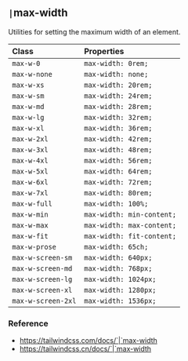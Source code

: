 ## `|`max-width

Utilities for setting the maximum width of an element.

| Class              | Properties                |
|:-------------------|:--------------------------|
| `max-w-0`          | `max-width: 0rem;`        |
| `max-w-none`       | `max-width: none;`        |
| `max-w-xs`         | `max-width: 20rem;`       |
| `max-w-sm`         | `max-width: 24rem;`       |
| `max-w-md`         | `max-width: 28rem;`       |
| `max-w-lg`         | `max-width: 32rem;`       |
| `max-w-xl`         | `max-width: 36rem;`       |
| `max-w-2xl`        | `max-width: 42rem;`       |
| `max-w-3xl`        | `max-width: 48rem;`       |
| `max-w-4xl`        | `max-width: 56rem;`       |
| `max-w-5xl`        | `max-width: 64rem;`       |
| `max-w-6xl`        | `max-width: 72rem;`       |
| `max-w-7xl`        | `max-width: 80rem;`       |
| `max-w-full`       | `max-width: 100%;`        |
| `max-w-min`        | `max-width: min-content;` |
| `max-w-max`        | `max-width: max-content;` |
| `max-w-fit`        | `max-width: fit-content;` |
| `max-w-prose`      | `max-width: 65ch;`        |
| `max-w-screen-sm`  | `max-width: 640px;`       |
| `max-w-screen-md`  | `max-width: 768px;`       |
| `max-w-screen-lg`  | `max-width: 1024px;`      |
| `max-w-screen-xl`  | `max-width: 1280px;`      |
| `max-w-screen-2xl` | `max-width: 1536px;`      |

### Reference

- https://tailwindcss.com/docs/`|`max-width
- https://tailwindcss.cn/docs/`|`max-width